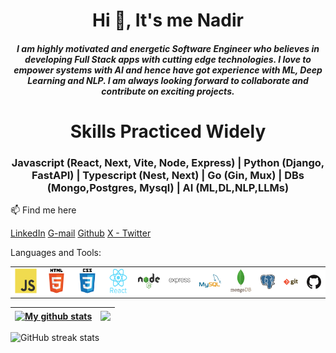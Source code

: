 
<h1 align="center">Hi 👋, It's me Nadir </h1>

<h5 align="center"> I am highly motivated and energetic Software Engineer who believes in developing Full Stack apps with cutting edge technologies. I love to empower systems with AI and hence have got experience with ML, Deep Learning and NLP. I am always looking forward to collaborate and contribute on exciting projects. </h5>


<h1 align="center"> Skills Practiced Widely </h1>
<h3 align="center"> Javascript (React, Next, Vite, Node, Express) | Python (Django, FastAPI) | Typescript (Nest, Next) | Go (Gin, Mux) | DBs (Mongo,Postgres, Mysql) | AI (ML,DL,NLP,LLMs)
</h3>


📫 Find me here
<div align="center" style="display:flex; align-items:center;justify-ceontent:center">
    <a href="https://www.linkedin.com/in/nadir-hussain-206b2319b/" target="_blank"> LinkedIn </a>&nbsp;
    <a href="https://nadirhussaintumrani@gmail.com/" target="_blank" > G-mail</a>&nbsp;
    <a href="https://github.com/nadirhussainnn" target="_blank"> Github </a>&nbsp;
    <a href="https://twitter.com/Nadir_hussainnn" target="_blank" > X - Twitter</a>&nbsp;
</div>

Languages and Tools:
<table>
<tbody>
    <tr style="background-color:white">
                <td>
            <a href="https://developer.mozilla.org/en-US/docs/Web/JavaScript" target="_blank"> <img src="https://raw.githubusercontent.com/devicons/devicon/master/icons/javascript/javascript-original.svg" alt="javascript" width="40" height="40"/> </a>
        </td>
        <td>
            <img src="https://raw.githubusercontent.com/devicons/devicon/master/icons/html5/html5-original-wordmark.svg" alt="html5" width="40" height="40"/>
        </td>
        <td>
            <a href="https://www.w3schools.com/css/" target="_blank"> <img src="https://raw.githubusercontent.com/devicons/devicon/master/icons/css3/css3-original-wordmark.svg" alt="css3" width="40" height="40"/> 
            </a>
        </td>
        <td>
            <a href="https://reactjs.org/" target="_blank"> <img src="https://raw.githubusercontent.com/devicons/devicon/master/icons/react/react-original-wordmark.svg" alt="react" width="40" height="40"/> </a>
        </td>
        <td>
            <a href="https://nodejs.org" target="_blank"> <img src="https://raw.githubusercontent.com/devicons/devicon/master/icons/nodejs/nodejs-original-wordmark.svg" alt="nodejs" width="40" height="40"/> </a>
        </td>
        <td>
            <a href="https://expressjs.com" target="_blank"> <img src="https://raw.githubusercontent.com/devicons/devicon/master/icons/express/express-original-wordmark.svg" alt="express" width="40" background="red" height="40"/> </a>
        </td>
        <td>
            <a href="https://www.mysql.com/" target="_blank"> <img src="https://raw.githubusercontent.com/devicons/devicon/master/icons/mysql/mysql-original-wordmark.svg" alt="mysql" width="40" height="40"/> </a> 
        </td>
        <td>
            <a href="https://www.mongodb.com/" target="_blank"> <img src="https://raw.githubusercontent.com/devicons/devicon/master/icons/mongodb/mongodb-original-wordmark.svg" alt="mongodb" width="40" height="40"/> </a>
        </td>
        <td>
            <img align="left" alt="PostgreSQL" width="26px" src="https://raw.githubusercontent.com/github/explore/80688e429a7d4ef2fca1e82350fe8e3517d3494d/topics/postgresql/postgresql.png" />
        </td>
        <td>
            <img align="left" alt="Git" width="26px" src="https://raw.githubusercontent.com/github/explore/80688e429a7d4ef2fca1e82350fe8e3517d3494d/topics/git/git.png" />
        </td>
        <td> 
            <img align="left" alt="GitHub" width="26px" src="https://raw.githubusercontent.com/github/explore/78df643247d429f6cc873026c0622819ad797942/topics/github/github.png" />
        </td>    
    </tr>
</tbody>
</table>

| <a href="https://github.com/nadirhussainnn/github-readme-stats"><img align="center" src="https://github-readme-stats.vercel.app/api?username=nadirhussainnn&show_icons=true&include_all_commits=true&theme=dark&hide_border=true" alt="My github stats" /></a> | <a href="https://github.com/nadirhussainnn/github-readme-stats"><img align="center" src="https://github-readme-stats.vercel.app/api/top-langs/?username=nadirhussainnn&layout=compact&theme=dark&hide_border=true" /></a> |
| ------------- | ------------- |


![GitHub streak stats](https://github-readme-streak-stats.herokuapp.com/?user=nadirhussainnn)

